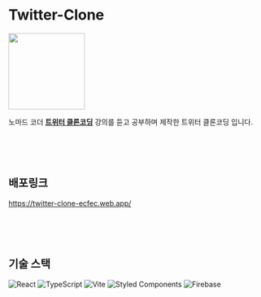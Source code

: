 # Twitter-Clone
<img width='150' src='https://nomadcoders.co/m.svg'/>

노마드 코더 **[트위터 클론코딩](https://nomadcoders.co/nwitter)** 강의를 듣고 공부하며 제작한 트위터 클론코딩 입니다. 

<br>
<br>
<br>
  
  
## 배포링크
https://twitter-clone-ecfec.web.app/

<br>
<br>
<br>

## 기술 스택
![React](https://img.shields.io/badge/react-%2320232a.svg?style=for-the-badge&logo=react&logoColor=%2361DAFB)
![TypeScript](https://img.shields.io/badge/typescript-%23007ACC.svg?style=for-the-badge&logo=typescript&logoColor=white)
![Vite](https://img.shields.io/badge/vite-%23646CFF.svg?style=for-the-badge&logo=vite&logoColor=white)
![Styled Components](https://img.shields.io/badge/styled--components-DB7093?style=for-the-badge&logo=styled-components&logoColor=white)
![Firebase](https://img.shields.io/badge/firebase-%23039BE5.svg?style=for-the-badge&logo=firebase)
